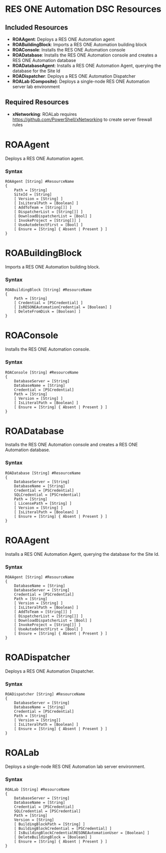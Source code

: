 RES ONE Automation DSC Resources
================================
## Included Resources
* **ROAAgent**: Deploys a RES ONE Automation agent
* **ROABuildingBlock**: Imports a RES ONE Automation building block
* **ROAConsole**: Installs the RES ONE Automation console
* **ROADatabase**: Installs the RES ONE Automation console and creates a RES ONE Automation database
* **ROADatabaseAgent**: Installs a RES ONE Automation Agent, querying the database for the Site Id
* **ROADispatcher**: Deploys a RES ONE Automation Dispatcher
* **ROALab (Composite)**: Deploys a single-node RES ONE Automation server lab environment

## Required Resources
* **xNetworking**: ROALab requires https://github.com/PowerShell/xNetworking to create server firewall rules

ROAAgent
========
Deploys a RES ONE Automation agent.
### Syntax
```
ROAAgent [String] #ResourceName
{
    Path = [String]
    SiteId = [String]
    [ Version = [String] ]
    [ IsLiteralPath = [Boolean] ]
    [ AddToTeam = [String[]] ]
    [ DispatcherList = [String[]] ]
    [ DownloadDispatcherList = [Bool] ]
    [ InvokeProject = [String[]] ]
    [ UseAutodetectFirst = [Bool] ]
    [ Ensure = [String] { Absent | Present } ]
}
```

ROABuildingBlock
===================
Imports a RES ONE Automation building block.
### Syntax
```
ROABuildingBlock [String] #ResourceName
{
    Path = [String]
    [ Credential = [PSCredential] ]
    [ IsRESONEAutomationCredential = [Boolean] ]
    [ DeleteFromDisk = [Boolean] ]
}
```

ROAConsole
==========
Installs the RES ONE Automation console.
### Syntax
```
ROAConsole [String] #ResourceName
{
    DatabaseServer = [String]
    DatabaseName = [String]
    Credential = [PSCredential]
    Path = [String]
    [ Version = [String] ]
    [ IsLiteralPath = [Boolean] ]
    [ Ensure = [String] { Absent | Present } ]
}
```

ROADatabase
===========
Installs the RES ONE Automation console and creates a RES ONE Automation database.
### Syntax
```
ROADatabase [String] #ResourceName
{
    DatabaseServer = [String]
    DatabaseName = [String]
    Credential = [PSCredential]
    SQLCredential = [PSCredential]
    Path = [String]
    [ LicensePath = [String] ]
    [ Version = [String] ]
    [ IsLiteralPath = [Boolean] ]
    [ Ensure = [String] { Absent | Present } ]
}
```

ROAAgent
================
Installs a RES ONE Automation Agent, querying the database for the Site Id.
### Syntax
```
ROAAgent [String] #ResourceName
{
    DatabaseName = [String]
    DatabaseServer = [String]
    Credential = [PSCredential]
    Path = [String]
    [ Version = [String] ]
    [ IsLiteralPath = [Boolean] ]
    [ AddToTeam = [String[]] ]
    [ DispatcherList = [String[]] ]
    [ DownloadDispatcherList = [Bool] ]
    [ InvokeProject = [String[]] ]
    [ UseAutodetectFirst = [Bool] ]
    [ Ensure = [String] { Absent | Present } ]
}

```

ROADispatcher
=============
Deploys a RES ONE Automation Dispatcher.
### Syntax
```
ROADispatcher [String] #ResourceName
{
    DatabaseServer = [String]
    DatabaseName = [String]
    Credential = [PSCredential]
    Path = [String]
    [ Version = [String]]
    [ IsLiteralPath = [Boolean] ]
    [ Ensure = [String] { Absent | Present } ]
}

```

ROALab
======
Deploys a single-node RES ONE Automation lab server environment.
### Syntax
```
ROALab [String] #ResourceName
{
    DatabaseServer = [String]
    DatabaseName = [String]
    Credential = [PSCredential]
    SQLCredential = [PSCredential]
    Path = [String]
    Version = [String]
    [ BuildingBlockPath = [String] ]
    [ BuildingBlockCredential = [PSCredential] ]
    [ IsBuildingBlockCredentialRESONEAutomationUser = [Boolean] ]
    [ DeleteBuildingBlock = [Boolean] ]
    [ Ensure = [String] { Absent | Present } ]
}
```
